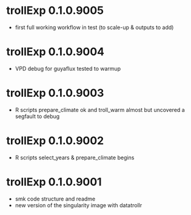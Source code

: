 # trollExp 0.1.0.9005

- first full working workflow in test (to scale-up & outputs to add)

# trollExp 0.1.0.9004

- VPD debug for guyaflux tested to warmup

# trollExp 0.1.0.9003

-   R scripts prepare_climate ok and troll_warm almost but uncovered a segfault to debug

# trollExp 0.1.0.9002

-   R scripts select_years & prepare_climate begins

# trollExp 0.1.0.9001

-   smk code structure and readme
-   new version of the singularity image with datatrollr

